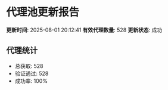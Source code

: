# 代理池更新报告

**更新时间**: 2025-08-01 20:12:41
**有效代理数量**: 528
**更新状态**:  成功

## 代理统计
- 总获取: 528
- 验证通过: 528
- 成功率: 100%
